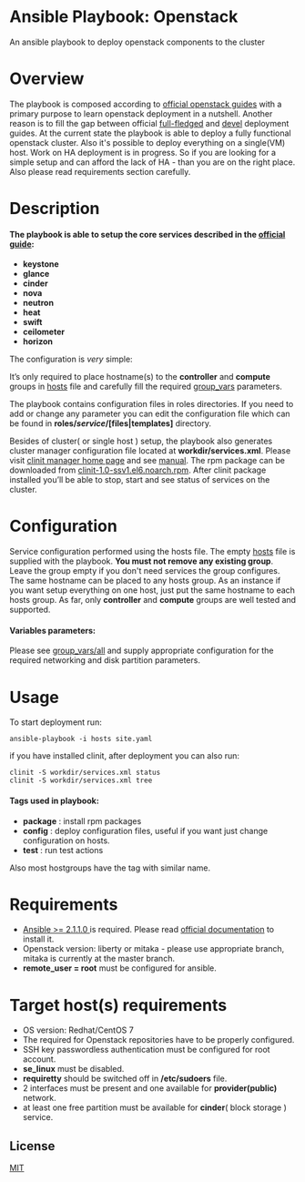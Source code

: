 # Ansible Playbook: Openstack

An ansible playbook to deploy openstack components to the cluster
# Overview
The playbook is composed according to [official openstack guides](http://docs.openstack.org/mitaka/install-guide-rdo/) 
with a primary purpose to learn openstack deployment in a nutshell. Another reason is to fill the gap between official 
[full-fledged](https://github.com/openstack/openstack-ansible) and 
[devel](http://docs.openstack.org/developer/openstack-ansible/developer-docs/quickstart-aio.html) deployment guides. 
At the current state the playbook is able to deploy a fully functional openstack cluster.
Also it's possible to deploy everything on a single(VM) host.
Work on HA deployment is in progress.
So if you are looking for a simple setup and can afford the lack of HA - than you are on the right place. 
Also please read requirements section carefully.

# Description
#### The playbook is able to setup the core services described in the [official guide](http://docs.openstack.org/mitaka/install-guide-rdo/):
* **keystone**
* **glance**
* **cinder**
* **nova**
* **neutron**
* **heat**
* **swift**
* **ceilometer**
* **horizon**

The configuration is _very_ simple:

It’s only required to place hostname(s) to the **controller** and **compute** groups in [hosts](hosts) file and carefully fill the required 
[group_vars](group_vars/all) parameters.

The playbook contains configuration files in roles directories. If you need to add or change any parameter you can edit
the configuration file which can be found in **roles/_service_/[files|templates]** directory.

Besides of cluster( or single host ) setup, the playbook also generates cluster manager configuration file located at **workdir/services.xml**.
Please visit [clinit manager home page](https://github.com/sergevs/clinit) and see 
[manual](https://github.com/sergevs/clinit/wiki). The rpm package can be downloaded from [clinit-1.0-ssv1.el6.noarch.rpm](https://github.com/sergevs/clinit/releases/download/1.0/clinit-1.0-ssv1.el6.noarch.rpm).
After clinit package installed you’ll be able to stop, start and see status of services on the cluster.

# Configuration
Service configuration performed using the hosts file. The empty [hosts](hosts) file is supplied with the playbook.
**You must not remove any existing group**. Leave the group empty if you don't need services the group configures. The same hostname can be placed to any hosts group.
As an instance if you want setup everything on one host, just put the same hostname to each hosts group.
As far, only **controller** and **compute** groups are well tested and supported.

#### Variables parameters:
Please see [group_vars/all](group_vars/all) and supply appropriate configuration for the required networking and disk partition parameters.

# Usage
To start deployment run:

    ansible-playbook -i hosts site.yaml

if you have installed clinit, after deployment you can also run:

    clinit -S workdir/services.xml status
    clinit -S workdir/services.xml tree

#### Tags used in playbook:
* **package** : install rpm packages
* **config** : deploy configuration files, useful if you want just change configuration on hosts.
* **test** : run test actions

Also most hostgroups have the tag with similar name.


# Requirements
* [Ansible >= 2.1.1.0 ](http://www.ansible.com) is required. Please read [official documentation](http://docs.ansible.com/ansible/intro_installation.html#latest-release-via-yum) to install it. 
* Openstack version: liberty or mitaka - please use appropriate branch, mitaka is currently at the master branch.
* **remote_user = root** must be configured for ansible.

# Target host(s) requirements
* OS version: Redhat/CentOS 7
* The required for Openstack repositories have to be properly configured.
* SSH key passwordless authentication must be configured for root account.
* **se_linux** must be disabled.
* **requiretty** should be switched off in **/etc/sudoers** file.
* 2 interfaces must be present and one available for **provider(public)** network.
* at least one free partition must be available for **cinder**( block storage ) service.

## License

[MIT](LICENSE)
